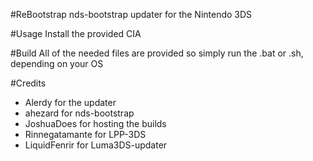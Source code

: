 #ReBootstrap
nds-bootstrap updater for the Nintendo 3DS

#Usage
Install the provided CIA

#Build
All of the needed files are provided so simply run the .bat or .sh, depending on your OS

#Credits
- Alerdy for the updater
- ahezard for nds-bootstrap
- JoshuaDoes for hosting the builds
- Rinnegatamante for LPP-3DS
- LiquidFenrir for Luma3DS-updater